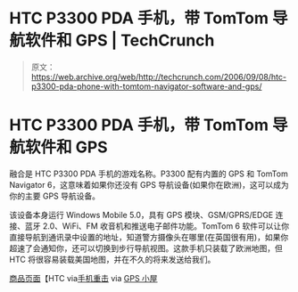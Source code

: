 # HTC P3300 PDA 手机，带 TomTom 导航软件和 GPS | TechCrunch

> 原文：<https://web.archive.org/web/http://techcrunch.com/2006/09/08/htc-p3300-pda-phone-with-tomtom-navigator-software-and-gps/>

# HTC P3300 PDA 手机，带 TomTom 导航软件和 GPS

融合是 HTC P3300 PDA 手机的游戏名称。P3300 配有内置的 GPS 和 TomTom Navigator 6，这意味着如果你还没有 GPS 导航设备(如果你在欧洲)，这可以成为你的主要 GPS 导航设备。

该设备本身运行 Windows Mobile 5.0，具有 GPS 模块、GSM/GPRS/EDGE 连接、蓝牙 2.0、WiFi、FM 收音机和推送电子邮件功能。TomTom 6 软件可以让你直接导航到通讯录中设置的地址，知道警方摄像头在哪里(在英国很有用)，如果你超速了会通知你，还可以切换到步行导航视图。这款手机只装载了欧洲地图，但 HTC 将很容易装载美国地图，并在不久的将来发送给我们。

[商品页面](https://web.archive.org/web/20130627211725/http://www.europe.htc.com/products/htcp3300.html)【HTC via[手机重击](https://web.archive.org/web/20130627211725/http://www.mobilewhack.com/reviews/htc_p3300_smartphone.html) via [GPS 小屋](https://web.archive.org/web/20130627211725/http://www.gpslodge.com/archives/007268.php)
